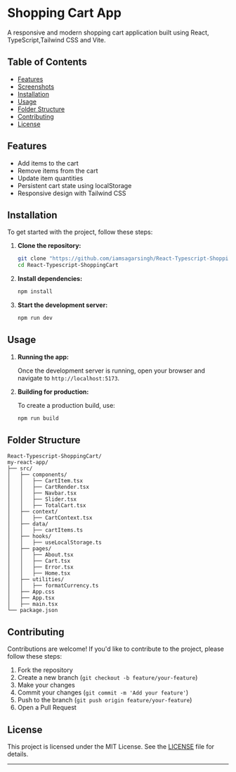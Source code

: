 # Shopping Cart App

A responsive and modern shopping cart application built using React, TypeScript,Tailwind CSS and Vite.

## Table of Contents

- [Features](#features)
- [Screenshots](#screenshots)
- [Installation](#installation)
- [Usage](#usage)
- [Folder Structure](#folder-structure)
- [Contributing](#contributing)
- [License](#license)

## Features

- Add items to the cart
- Remove items from the cart
- Update item quantities
- Persistent cart state using localStorage
- Responsive design with Tailwind CSS

## Installation

To get started with the project, follow these steps:

1. **Clone the repository:**

    ```bash
    git clone "https://github.com/iamsagarsingh/React-Typescript-ShoppingCart.git"
    cd React-Typescript-ShoppingCart
    ```

2. **Install dependencies:**

    ```bash
    npm install
    ```

3. **Start the development server:**

    ```bash
    npm run dev
    ```

## Usage

1. **Running the app:**

    Once the development server is running, open your browser and navigate to `http://localhost:5173`.

2. **Building for production:**

    To create a production build, use:

    ```bash
    npm run build
    ```

## Folder Structure

```
React-Typescript-ShoppingCart/
my-react-app/
├── src/
│   ├── components/
│   │   ├── CartItem.tsx
│   │   ├── CartRender.tsx
│   │   ├── Navbar.tsx
│   │   ├── Slider.tsx
│   │   ├── TotalCart.tsx
│   ├── context/
│   │   ├── CartContext.tsx
│   ├── data/
│   │   ├── cartItems.ts
│   ├── hooks/
│   │   ├── useLocalStorage.ts
│   ├── pages/
│   │   ├── About.tsx
│   │   ├── Cart.tsx
│   │   ├── Error.tsx
│   │   ├── Home.tsx
│   ├── utilities/
│   │   ├── formatCurrency.ts
│   ├── App.css
│   ├── App.tsx
│   ├── main.tsx
└── package.json
```

## Contributing

Contributions are welcome! If you'd like to contribute to the project, please follow these steps:

1. Fork the repository
2. Create a new branch (`git checkout -b feature/your-feature`)
3. Make your changes
4. Commit your changes (`git commit -m 'Add your feature'`)
5. Push to the branch (`git push origin feature/your-feature`)
6. Open a Pull Request

## License

This project is licensed under the MIT License. See the [LICENSE](LICENSE) file for details.

---
